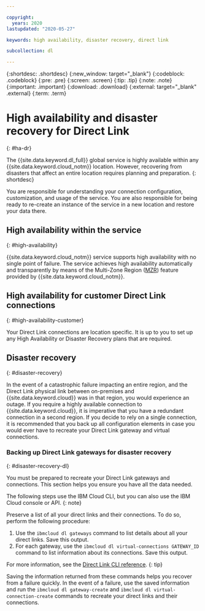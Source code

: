 ```yaml
---

copyright:
  years: 2020
lastupdated: "2020-05-27"

keywords: high availability, disaster recovery, direct link

subcollection: dl

---
```


{:shortdesc: .shortdesc}
{:new_window: target="_blank"}
{:codeblock: .codeblock}
{:pre: .pre}
{:screen: .screen}
{:tip: .tip}
{:note: .note}
{:important: .important}
{:download: .download}
{:external: target="_blank" .external}
{:term: .term}

# High availability and disaster recovery for Direct Link
{: #ha-dr}

The {{site.data.keyword.dl_full}} global service is highly available within any {{site.data.keyword.cloud_notm}} location. However, recovering from disasters that affect an entire location requires planning and preparation.
{: shortdesc}

You are responsible for understanding your connection configuration, customization, and usage of the service. You are also responsible for being ready to re-create an instance of the service in a new location and restore your data there.

## High availability within the service
{: #high-availability}

{{site.data.keyword.cloud_notm}} service supports high availability with no single point of failure. The service achieves high availability automatically and transparently by means of the Multi-Zone Region ([MZR](/docs/overview?topic=overview-locations#mzr-table)) feature provided by {{site.data.keyword.cloud_notm}}.

## High availability for customer Direct Link connections
{: #high-availability-customer}

Your Direct Link connections are location specific. It is up to you to set up any High Availability or Disaster Recovery plans that are required.

## Disaster recovery
{: #disaster-recovery}

In the event of a catastrophic failure impacting an entire region, and the Direct Link physical link between on-premises and {{site.data.keyword.cloud}} was in that region, you would experience an outage. If you require a highly available connection to {{site.data.keyword.cloud}}, it is imperative that you have a redundant connection in a second region. If you decide to rely on a single connection, it is recommended that you back up all configuration elements in case you would ever have to recreate your Direct Link gateway and virtual connections.

### Backing up Direct Link gateways for disaster recovery
{: #disaster-recovery-dl}

You must be prepared to recreate your Direct Link gateways and connections. This section helps you ensure you have all the data needed.

The following steps use the IBM Cloud CLI, but you can also use the IBM Cloud console or API.
{: note}

Preserve a list of all your direct links and their connections. To do so, perform the following procedure: 

1. Use the `ibmcloud dl gateways` command to list details about all your direct links. Save this output.
2. For each gateway, use the `ibmcloud dl virtual-connections GATEWAY_ID` command to list information about its connections. Save this output.

For more information, see the [Direct Link CLI reference](/docs/dl?topic=dl-cli-plugin-dl-cli).
{: tip}

Saving the information returned from these commands helps you recover from a failure quickly. In the event of a failure, use the saved information and run the `ibmcloud dl gateway-create` and `ibmcloud dl virtual-connection-create` commands to recreate your direct links and their connections.
